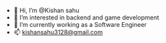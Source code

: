 - 👋 Hi, I’m @Kishan sahu
- 👀 I’m interested in backend and game development
- 🌱 I’m currently working as a Software Engineer
- 📫 kishansahu3128@gmail.com

<!---
Kissahu7/Kissahu7 is a ✨ special ✨ repository because its `README.md` (this file) appears on your GitHub profile.
You can click the Preview link to take a look at your changes.
--->
